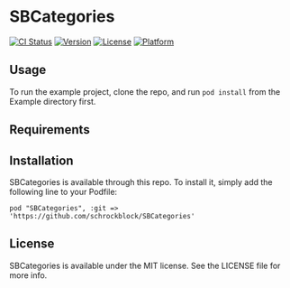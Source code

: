 # SBCategories

[![CI Status](http://img.shields.io/travis/Elliot/SBCategories.svg?style=flat)](https://travis-ci.org/Elliot/SBCategories)
[![Version](https://img.shields.io/cocoapods/v/SBCategories.svg?style=flat)](http://cocoadocs.org/docsets/SBCategories)
[![License](https://img.shields.io/cocoapods/l/SBCategories.svg?style=flat)](http://cocoadocs.org/docsets/SBCategories)
[![Platform](https://img.shields.io/cocoapods/p/SBCategories.svg?style=flat)](http://cocoadocs.org/docsets/SBCategories)

## Usage

To run the example project, clone the repo, and run `pod install` from the Example directory first.

## Requirements

## Installation

SBCategories is available through this repo. To install
it, simply add the following line to your Podfile:

    pod "SBCategories", :git => 'https://github.com/schrockblock/SBCategories'

## License

SBCategories is available under the MIT license. See the LICENSE file for more info.


